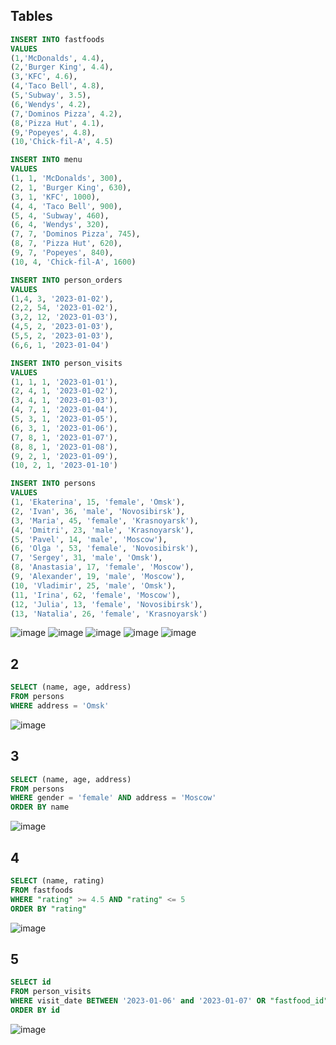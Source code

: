 ## Tables
```sql
INSERT INTO fastfoods
VALUES
(1,'McDonalds', 4.4),
(2,'Burger King', 4.4),
(3,'KFC', 4.6),
(4,'Taco Bell', 4.8),
(5,'Subway', 3.5),
(6,'Wendys', 4.2),
(7,'Dominos Pizza', 4.2),
(8,'Pizza Hut', 4.1),
(9,'Popeyes', 4.8),
(10,'Chick-fil-A', 4.5)

INSERT INTO menu
VALUES
(1, 1, 'McDonalds', 300),
(2, 1, 'Burger King', 630),
(3, 1, 'KFC', 1000),
(4, 4, 'Taco Bell', 900),
(5, 4, 'Subway', 460),
(6, 4, 'Wendys', 320),
(7, 7, 'Dominos Pizza', 745),
(8, 7, 'Pizza Hut', 620),
(9, 7, 'Popeyes', 840),
(10, 4, 'Chick-fil-A', 1600)

INSERT INTO person_orders
VALUES
(1,4, 3, '2023-01-02'),
(2,2, 54, '2023-01-02'),
(3,2, 12, '2023-01-03'),
(4,5, 2, '2023-01-03'),
(5,5, 2, '2023-01-03'),
(6,6, 1, '2023-01-04')

INSERT INTO person_visits
VALUES
(1, 1, 1, '2023-01-01'),
(2, 4, 1, '2023-01-02'),
(3, 4, 1, '2023-01-03'),
(4, 7, 1, '2023-01-04'),
(5, 3, 1, '2023-01-05'),
(6, 3, 1, '2023-01-06'),
(7, 8, 1, '2023-01-07'),
(8, 8, 1, '2023-01-08'),
(9, 2, 1, '2023-01-09'),
(10, 2, 1, '2023-01-10')

INSERT INTO persons
VALUES
(1, 'Ekaterina', 15, 'female', 'Omsk'),
(2, 'Ivan', 36, 'male', 'Novosibirsk'),
(3, 'Maria', 45, 'female', 'Krasnoyarsk'),
(4, 'Dmitri', 23, 'male', 'Krasnoyarsk'),
(5, 'Pavel', 14, 'male', 'Moscow'),
(6, 'Olga ', 53, 'female', 'Novosibirsk'),
(7, 'Sergey', 31, 'male', 'Omsk'),
(8, 'Anastasia', 17, 'female', 'Moscow'),
(9, 'Alexander', 19, 'male', 'Moscow'),
(10, 'Vladimir', 25, 'male', 'Omsk'),
(11, 'Irina', 62, 'female', 'Moscow'),
(12, 'Julia', 13, 'female', 'Novosibirsk'),
(13, 'Natalia', 26, 'female', 'Krasnoyarsk')
```

![image](https://github.com/ishouldbefound/sql1/assets/144837901/f791589c-1899-41e7-865a-d79cf3ecc797)
![image](https://github.com/ishouldbefound/sql1/assets/144837901/0fd14a87-8f2c-41cb-bef1-b1176bc33637)
![image](https://github.com/ishouldbefound/sql1/assets/144837901/1d2d36b0-86b2-49fb-bc94-d42c0fcca877)
![image](https://github.com/ishouldbefound/sql1/assets/144837901/3cbd2b4d-32ea-4449-83f0-7f4676be7451)
![image](https://github.com/ishouldbefound/sql1/assets/144837901/9957b6c8-af44-42ec-988f-4d7099da1dbc)

## 2
```sql
SELECT (name, age, address)
FROM persons
WHERE address = 'Omsk'
```
![image](https://github.com/ishouldbefound/sql1/assets/144837901/2fd7d202-c00d-40c7-b354-cf03e04189e1)

## 3
```sql
SELECT (name, age, address)
FROM persons
WHERE gender = 'female' AND address = 'Moscow' 
ORDER BY name
```
![image](https://github.com/ishouldbefound/sql1/assets/144837901/fe52e1a3-c99f-4d9a-a6c5-ecb155085a50)


## 4
```sql
SELECT (name, rating)
FROM fastfoods
WHERE "rating" >= 4.5 AND "rating" <= 5 
ORDER BY "rating"
```
![image](https://github.com/ishouldbefound/sql1/assets/144837901/9193361f-ca70-4b62-aa1a-6e84919c27a7)

## 5
```sql
SELECT id 
FROM person_visits 
WHERE visit_date BETWEEN '2023-01-06' and '2023-01-07' OR "fastfood_id" = 2 
ORDER BY id
```
![image](https://github.com/ishouldbefound/sql1/assets/144837901/9c962069-4277-44e8-aaf5-838585683b36)
